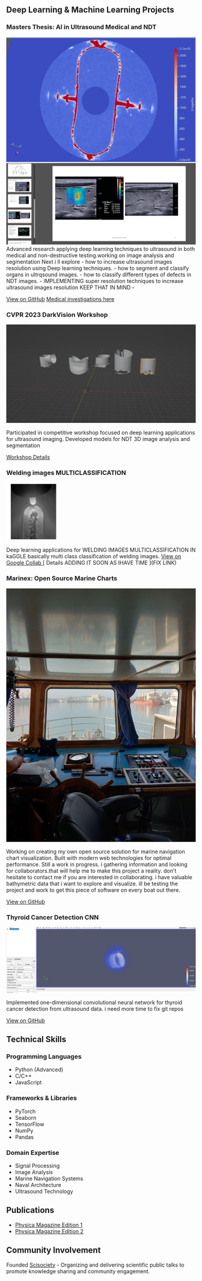 ## Deep Learning & Machine Learning Projects

### Masters Thesis: AI in Ultrasound Medical and NDT
<img src="images/AI/1.jpg?raw=true"/>
<img src="images/medical/Applications of Elastography/Screenshot_2.png?raw=true"/>
Advanced research applying deep learning techniques to ultrasound in both medical and non-destructive testing.working on image analysis and segmentation Next i ll explore 
-   how to increase ultrasound images resolution using Deep learning techniques.
-   how to segment and classify organs in ultrqsound images.
-   how to classify different types of defects in NDT images.
-   IMPLEMENTING super resolution techniques to increase ultrasound images resolution KEEP THAT IN MIND
-   


[View on GitHub](https://github.com/sahlidjouad/Masters-NDT-AI/)
[Medical investigations here](https://github.com/sahlidjouad/projects_medical/)

### CVPR 2023 DarkVision Workshop
<img src="images/AI/2.jpg?raw=true"/>

Participated in competitive workshop focused on deep learning applications for ultrasound imaging. Developed models for NDT 3D image analysis and segmentation 

[Workshop Details](https://www.cvpr2023-dl-ultrasound.com/)
### Welding images MULTICLASSIFICATION  
<img src="images/AI/Screenshot_1.png?raw=true"/>

 Deep learning applications for WELDING IMAGES MULTICLASSIFICATION IN kaGGLE
basically multi class classification of welding images.
[View on Google Collab ](https://colab.research.google.com/drive/1rbCZELuMOTRg6xxD7YGBHFRCBVZd4Fu-?usp=sharing)
[ Details ADDING IT SOON AS IHAVE TIME ](FIX LINK)
### Marinex: Open Source Marine Charts
<img src="images/Marine/1.jpg?raw=true"/>

Working on creating my own open source solution for marine navigation chart visualization. Built with modern web technologies for optimal performance.
Still a work in progress. i gathering information and looking for collaborators.that will help me to make this project a reality.
don't hesitate to contact me if you are interested in collaborating. 
i have valuable bathymetric data that i want to explore and visualize. ill be testing the project and work to get this piece of software on every boat out there.

[View on GitHub](https://github.com/sahlidjouad/Marinex)

### Thyroid Cancer Detection CNN
<img src="images/AI/3.jpg?raw=true"/>

Implemented one-dimensional convolutional neural network for thyroid cancer detection from ultrasound data.
i need  more time to fix git repos 

[View on GitHub](https://github.com/sahlidjouad/One-Dimension-CNN-for-thyroid-cancer)

## Technical Skills

### Programming Languages
- Python (Advanced)
- C/C++
- JavaScript

### Frameworks & Libraries
- PyTorch
- Seaborn
- TensorFlow
- NumPy
- Pandas

### Domain Expertise
- Signal Processing
- Image Analysis 
- Marine Navigation Systems
- Naval Architecture
- Ultrasound Technology

## Publications

- [Physica Magazine Edition 1](https://www.calameo.com/read/0051282113d00f28ad4d2)
- [Physica Magazine Edition 2](https://www.calameo.com/read/005128211073ff1b10349)

## Community Involvement

Founded [Scisociety](https://www.instagram.com/scisociety/) - Organizing and delivering scientific public talks to promote knowledge sharing and community engagement.

